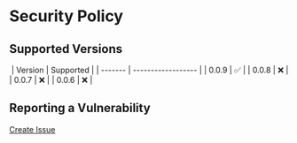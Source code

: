 # Security Policy

## Supported Versions

​
| Version | Supported |
| ------- | ------------------ |
| 0.0.9 | :white_check_mark: |
| 0.0.8 | :x: |
| 0.0.7 | :x: |
| 0.0.6 | :x: |
​

## Reporting a Vulnerability

[Create Issue](https://github.com/gregoranders/nodejs-project-info/issues/new?labels=bug&template=bug_report.md&title=Security+Issue)
